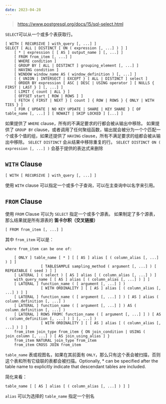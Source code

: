 ```yaml
---
date: 2023-04-28
---
```


> https://www.postgresql.org/docs/15/sql-select.html

`SELECT`可以从一个或多个表获取行。

```
[ WITH [ RECURSIVE ] with_query [, ...] ]
SELECT [ ALL | DISTINCT [ ON ( expression [, ...] ) ] ]
    [ * | expression [ [ AS ] output_name ] [, ...] ]
    [ FROM from_item [, ...] ]
    [ WHERE condition ]
    [ GROUP BY [ ALL | DISTINCT ] grouping_element [, ...] ]
    [ HAVING condition ]
    [ WINDOW window_name AS ( window_definition ) [, ...] ]
    [ { UNION | INTERSECT | EXCEPT } [ ALL | DISTINCT ] select ]
    [ ORDER BY expression [ ASC | DESC | USING operator ] [ NULLS { FIRST | LAST } ] [, ...] ]
    [ LIMIT { count | ALL } ]
    [ OFFSET start [ ROW | ROWS ] ]
    [ FETCH { FIRST | NEXT } [ count ] { ROW | ROWS } { ONLY | WITH TIES } ]
    [ FOR { UPDATE | NO KEY UPDATE | SHARE | KEY SHARE } [ OF table_name [, ...] ] [ NOWAIT | SKIP LOCKED ] [...] ]
```


如果提供了 `WHERE` clause，所有的不满足要求的行都会被从输出中移除。
如果提供了 `GROUP BY` clause，或者调用了任何聚组函数，输出就会被分为一个个匹配一个或多个值的组，如果还提供了 `HAVING` clause，所有不满足要求的组都会被从输出中移除。
`SELECT DISTINCT` 会从结果中移除重复的行。
`SELECT DISTINCT ON ( expression [, ...] )` 会基于提供的表达式来删除


## `WITH` Clause

```
[ WITH [ RECURSIVE ] with_query [, ...] ]
```

使用 `WITH` clause 可以指定一个或多个子查询，可以在主查询中以名字来引用。

## `FROM` Clause

使用 `FROM` Clause 可以为 `SELECT` 指定一个或多个源表。
如果制定了多个源表，那么结果就是所有源表的 **笛卡尔积（交叉链接）**

```
[ FROM from_item [, ...] ]
```

其中 `from_item` 可以是：

```
where from_item can be one of:

    [ ONLY ] table_name [ * ] [ [ AS ] alias [ ( column_alias [, ...] ) ] ]
                [ TABLESAMPLE sampling_method ( argument [, ...] ) [ REPEATABLE ( seed ) ] ]
    [ LATERAL ] ( select ) [ AS ] alias [ ( column_alias [, ...] ) ]
    with_query_name [ [ AS ] alias [ ( column_alias [, ...] ) ] ]
    [ LATERAL ] function_name ( [ argument [, ...] ] )
                [ WITH ORDINALITY ] [ [ AS ] alias [ ( column_alias [, ...] ) ] ]
    [ LATERAL ] function_name ( [ argument [, ...] ] ) [ AS ] alias ( column_definition [, ...] )
    [ LATERAL ] function_name ( [ argument [, ...] ] ) AS ( column_definition [, ...] )
    [ LATERAL ] ROWS FROM( function_name ( [ argument [, ...] ] ) [ AS ( column_definition [, ...] ) ] [, ...] )
                [ WITH ORDINALITY ] [ [ AS ] alias [ ( column_alias [, ...] ) ] ]
    from_item join_type from_item { ON join_condition | USING ( join_column [, ...] ) [ AS join_using_alias ] }
    from_item NATURAL join_type from_item
    from_item CROSS JOIN from_item
```


`table_name` 表或视图名，如果在其前面有 `ONLY`，那么只有这个表会被扫描，否则这个表和所有它级联的表都会被扫描。Optionally, * can be specified after the table name to explicitly indicate that descendant tables are included.

简化来看：

```
table_name [ [ AS ] alias [ ( column_alias [, ...] ) ] ]
```

`alias` 可以为选择的 `table_name` 指定一个别名
